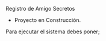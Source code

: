 <hi> Registro de Amigo Secretos</h1>

- Proyecto en Construcción.

Para ejecutar el sistema debes poner;

